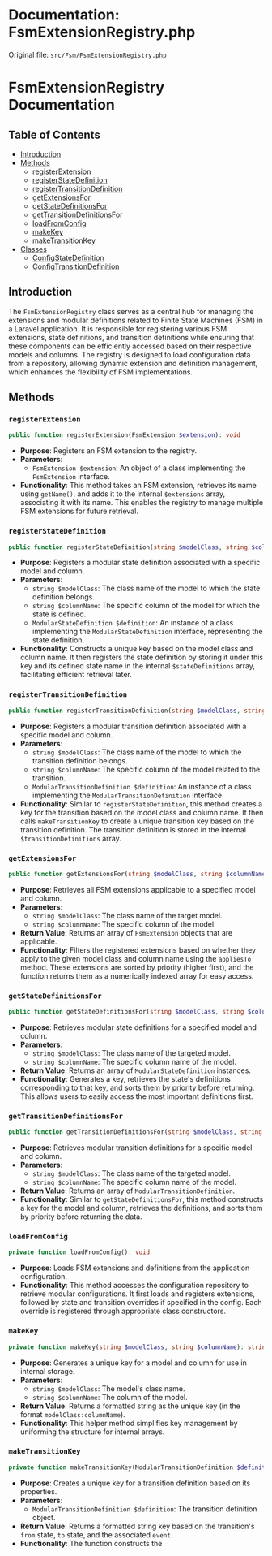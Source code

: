 # Documentation: FsmExtensionRegistry.php

Original file: `src/Fsm/FsmExtensionRegistry.php`

# FsmExtensionRegistry Documentation

## Table of Contents
- [Introduction](#introduction)
- [Methods](#methods)
  - [registerExtension](#registerextension)
  - [registerStateDefinition](#registerstatedefinition)
  - [registerTransitionDefinition](#registertransitiondefinition)
  - [getExtensionsFor](#getextensionsfor)
  - [getStateDefinitionsFor](#getstatedefinitionsfor)
  - [getTransitionDefinitionsFor](#gettransitiondefinitionsfor)
  - [loadFromConfig](#loadfromconfig)
  - [makeKey](#makekey)
  - [makeTransitionKey](#maketransitionkey)
- [Classes](#classes)
  - [ConfigStateDefinition](#configstatedefinition)
  - [ConfigTransitionDefinition](#configtransitiondefinition)

## Introduction
The `FsmExtensionRegistry` class serves as a central hub for managing the extensions and modular definitions related to Finite State Machines (FSM) in a Laravel application. It is responsible for registering various FSM extensions, state definitions, and transition definitions while ensuring that these components can be efficiently accessed based on their respective models and columns. The registry is designed to load configuration data from a repository, allowing dynamic extension and definition management, which enhances the flexibility of FSM implementations.

## Methods

### `registerExtension`
```php
public function registerExtension(FsmExtension $extension): void
```
- **Purpose**: Registers an FSM extension to the registry.
- **Parameters**:
  - `FsmExtension $extension`: An object of a class implementing the `FsmExtension` interface.
- **Functionality**: This method takes an FSM extension, retrieves its name using `getName()`, and adds it to the internal `$extensions` array, associating it with its name. This enables the registry to manage multiple FSM extensions for future retrieval.

### `registerStateDefinition`
```php
public function registerStateDefinition(string $modelClass, string $columnName, ModularStateDefinition $definition): void
```
- **Purpose**: Registers a modular state definition associated with a specific model and column.
- **Parameters**:
  - `string $modelClass`: The class name of the model to which the state definition belongs.
  - `string $columnName`: The specific column of the model for which the state is defined.
  - `ModularStateDefinition $definition`: An instance of a class implementing the `ModularStateDefinition` interface, representing the state definition.
- **Functionality**: Constructs a unique key based on the model class and column name. It then registers the state definition by storing it under this key and its defined state name in the internal `$stateDefinitions` array, facilitating efficient retrieval later.

### `registerTransitionDefinition`
```php
public function registerTransitionDefinition(string $modelClass, string $columnName, ModularTransitionDefinition $definition): void
```
- **Purpose**: Registers a modular transition definition associated with a specific model and column.
- **Parameters**:
  - `string $modelClass`: The class name of the model to which the transition definition belongs.
  - `string $columnName`: The specific column of the model related to the transition.
  - `ModularTransitionDefinition $definition`: An instance of a class implementing the `ModularTransitionDefinition` interface.
- **Functionality**: Similar to `registerStateDefinition`, this method creates a key for the transition based on the model class and column name. It then calls `makeTransitionKey` to create a unique transition key based on the transition definition. The transition definition is stored in the internal `$transitionDefinitions` array.

### `getExtensionsFor`
```php
public function getExtensionsFor(string $modelClass, string $columnName): array
```
- **Purpose**: Retrieves all FSM extensions applicable to a specified model and column.
- **Parameters**:
  - `string $modelClass`: The class name of the target model.
  - `string $columnName`: The specific column of the model.
- **Return Value**: Returns an array of `FsmExtension` objects that are applicable.
- **Functionality**: Filters the registered extensions based on whether they apply to the given model class and column name using the `appliesTo` method. These extensions are sorted by priority (higher first), and the function returns them as a numerically indexed array for easy access.

### `getStateDefinitionsFor`
```php
public function getStateDefinitionsFor(string $modelClass, string $columnName): array
```
- **Purpose**: Retrieves modular state definitions for a specified model and column.
- **Parameters**:
  - `string $modelClass`: The class name of the targeted model.
  - `string $columnName`: The specific column name of the model.
- **Return Value**: Returns an array of `ModularStateDefinition` instances.
- **Functionality**: Generates a key, retrieves the state's definitions corresponding to that key, and sorts them by priority before returning. This allows users to easily access the most important definitions first.

### `getTransitionDefinitionsFor`
```php
public function getTransitionDefinitionsFor(string $modelClass, string $columnName): array
```
- **Purpose**: Retrieves modular transition definitions for a specific model and column.
- **Parameters**:
  - `string $modelClass`: The class name of the targeted model.
  - `string $columnName`: The specific column name of the model.
- **Return Value**: Returns an array of `ModularTransitionDefinition`.
- **Functionality**: Similar to `getStateDefinitionsFor`, this method constructs a key for the model and column, retrieves the definitions, and sorts them by priority before returning the data.

### `loadFromConfig`
```php
private function loadFromConfig(): void
```
- **Purpose**: Loads FSM extensions and definitions from the application configuration.
- **Functionality**: This method accesses the configuration repository to retrieve modular configurations. It first loads and registers extensions, followed by state and transition overrides if specified in the config. Each override is registered through appropriate class constructors.

### `makeKey`
```php
private function makeKey(string $modelClass, string $columnName): string
```
- **Purpose**: Generates a unique key for a model and column for use in internal storage.
- **Parameters**:
  - `string $modelClass`: The model's class name.
  - `string $columnName`: The column of the model.
- **Return Value**: Returns a formatted string as the unique key (in the format `modelClass:columnName`).
- **Functionality**: This helper method simplifies key management by uniforming the structure for internal arrays.

### `makeTransitionKey`
```php
private function makeTransitionKey(ModularTransitionDefinition $definition): string
```
- **Purpose**: Creates a unique key for a transition definition based on its properties.
- **Parameters**:
  - `ModularTransitionDefinition $definition`: The transition definition object.
- **Return Value**: Returns a formatted string key based on the transition's `from` state, `to` state, and the associated `event`.
- **Functionality**: The function constructs the